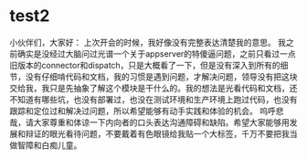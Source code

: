 # test2
小伙伴们，大家好：
上次开会的时候，我好像没有完整表达清楚我的意思。
我之前确实是没经过大脑问过光谱一个关于appserver的特傻逼问题，之前只看过一点旧版本的connector和dispatch，只是大概看了一下，但是没有深入到所有的细节，没有仔细啃代码和文档，我的习惯是遇到问题，才解决问题，领导没有把这块交给我，我只是先抽象了解这个模块是干什么的。我的想法是光看代码和文档，还不知道有哪些坑，也没有部署过，也没在测试环境和生产环境上跑过代码，也没有跟踪和定位过和解决过问题，所以希望能够有动手实践和体验的机会。
呜呼悲哉，请大家尊重和体谅一下内向者的口头表达沟通障碍和缺陷。希望大家能够用发展和辩证的眼光看待问题，不要戴着有色眼镜给我贴一个大标签，千万不要把我当做智障和白痴儿童。
